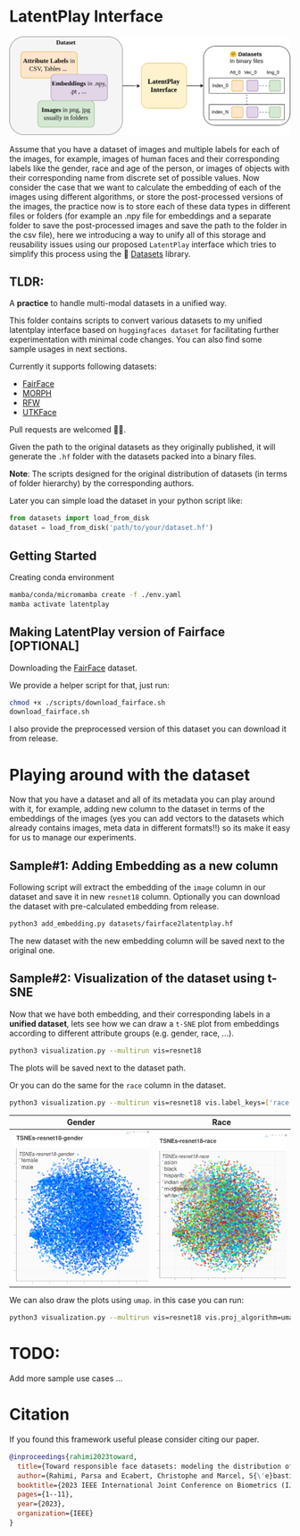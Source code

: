 
# LatentPlay Interface

![teaser](./imgs/latentplay_teaser.drawio.png)

Assume that you have a dataset of images and multiple labels for each of the images, for example, images of human faces and their corresponding labels like the gender, race and age of the person, or images of objects with their corresponding name from discrete set of possible values. Now consider the case that we want to calculate the embedding of each of the images using different algorithms, or store the post-processed versions of the images, the practice now is to store each of these data types in different files or folders (for example an .npy file for embeddings and a separate folder to save the post-processed images and save the path to the folder in the csv file), here we introducing a way to unify all of this storage and reusability issues using our proposed `LatentPlay` interface which tries to simplify this process using the 🤗 [Datasets](https://huggingface.co/docs/datasets/en/index) library.  


## TLDR: 
A **practice** to handle multi-modal datasets in a unified way.

This folder contains scripts to convert various datasets to my unified latentplay interface based on  `huggingfaces dataset` for facilitating further experimentation with minimal code changes. You can also find some sample usages in next sections.

Currently it supports following datasets: 
- [FairFace](https://github.com/joojs/fairface)
- [MORPH](https://ieeexplore.ieee.org/document/1613043)
- [RFW](http://www.whdeng.cn/RFW/index.html)
- [UTKFace](https://susanqq.github.io/UTKFace/)

Pull requests are welcomed 🤝🏻.

Given the path to the original datasets as they originally published, it will generate the `.hf` folder with the datasets packed into a binary files.

**Note**: The scripts designed for the original distribution of datasets (in terms of folder hierarchy) by the corresponding authors. 

Later you can simple load the dataset in your python script like: 
```python
from datasets import load_from_disk 
dataset = load_from_disk('path/to/your/dataset.hf')
```


## Getting Started 
Creating conda environment
```bash
mamba/conda/micromamba create -f ./env.yaml
mamba activate latentplay
```


## Making LatentPlay version of Fairface [OPTIONAL] 

Downloading the [FairFace](https://drive.google.com/file/d/1Z1RqRo0_JiavaZw2yzZG6WETdZQ8qX86/view) dataset.

We provide a helper script for that, just run:
```bash
chmod +x ./scripts/download_fairface.sh
download_fairface.sh
```

I also provide the preprocessed version of this dataset you can download it from release.


# Playing around with the dataset
Now that you have a dataset and all of its metadata you can play around with it, for example, adding new column to the dataset in terms of the embeddings of the images (yes you can add vectors to the datasets which already contains images, meta data in different formats!!) so its make it easy for us to manage our experiments. 

## Sample#1: Adding Embedding as a new column
Following script will extract the embedding of the `image` column in our dataset and save it in new `resnet18` column.
Optionally you can download the dataset with pre-calculated embedding from release.

```bash
python3 add_embedding.py datasets/fairface2latentplay.hf
```

The new dataset with the new embedding column will be saved next to the original one.


## Sample#2: Visualization of the dataset using t-SNE
Now that we have both embedding, and their corresponding labels in a **unified dataset**, lets see how we can draw a `t-SNE` plot from embeddings according to different attribute groups (e.g.  gender, race, ...).

```bash
python3 visualization.py --multirun vis=resnet18  
```
The plots will be saved next to the dataset path.

Or you can do the same for the `race` column in the dataset.
```bash 
python3 visualization.py --multirun vis=resnet18 vis.label_keys=['race']  
```

| Gender                              | Race           |
|--------------------------------------|--------------------------------------|
| <img src="./imgs/tsne_resnet18_gender.png" width="500"/>| <img src="./imgs/tsne_resnet18_race.png" width="500"/>|


We can also draw the plots using `umap`. in this case you can run:
```bash
python3 visualization.py --multirun vis=resnet18 vis.proj_algorithm=umap
```

# TODO: 
Add more sample use cases ...

# Citation
If you found this framework useful please consider citing our paper. 

```bibtex
@inproceedings{rahimi2023toward,
  title={Toward responsible face datasets: modeling the distribution of a disentangled latent space for sampling face images from demographic groups},
  author={Rahimi, Parsa and Ecabert, Christophe and Marcel, S{\'e}bastien},
  booktitle={2023 IEEE International Joint Conference on Biometrics (IJCB)},
  pages={1--11},
  year={2023},
  organization={IEEE}
}
```